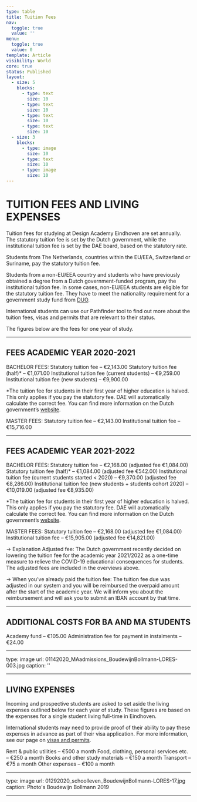 ```yaml
---
type: table
title: Tuition Fees
nav:
  toggle: true
  value: ''
menu:
  toggle: true
  value: 0
template: Article
visibility: World
core: true
status: Published
layout:
  - size: 5
    blocks:
      - type: text
        size: 10
      - type: text
        size: 10
      - type: text
        size: 10
      - type: text
        size: 10
  - size: 3
    blocks:
      - type: image
        size: 10
      - type: text
        size: 10
      - type: image
        size: 10
---
```


# TUITION FEES AND LIVING EXPENSES

Tuition fees for studying at Design Academy Eindhoven are set annually. The statutory tuition fee is set by the Dutch government, while the institutional tuition fee is set by the DAE board, based on the statutory rate.

Students from The Netherlands, countries within the EU/EEA, Switzerland or Suriname, pay the statutory tuition fee.

Students from a non-EU/EEA country and students who have previously obtained a degree from a Dutch government-funded program, pay the institutional tuition fee. In some cases, non-EU/EEA students are eligible for the statutory tuition fee. They have to meet the nationality requirement for a government study fund from [DUO](https://duo.nl/particulier/student-finance/eligibility.jsp).

International students can use our Pathfinder tool to find out more about the tuition fees, visas and permits that are relevant to their status.

The figures below are the fees for one year of study.

---

## FEES ACADEMIC YEAR 2020-2021

BACHELOR FEES: 
Statutory tuition fee – €2,143.00
Statutory tuition fee (half)* – €1,071.00
Institutional tuition fee (current students) – €9,259.00
Institutional tuition fee (new students) – €9,900.00

*The tuition fee for students in their first year of higher education is halved. This only applies if you pay the statutory fee. DAE will automatically calculate the correct fee. You can find more information on the Dutch government’s [website](https://www.overheid.nl).

MASTER FEES:
Statutory tuition fee – €2,143.00
Institutional tuition fee – €15,716.00

---

## FEES ACADEMIC YEAR 2021-2022

BACHELOR FEES: 
Statutory tuition fee – €2,168.00 (adjusted fee €1,084.00)
Statutory tuition fee (half)* – €1,084.00 (adjusted fee €542.00)
Institutional tuition fee (current students started < 2020) – €9,370.00 (adjusted fee €8,286.00)
Institutional tuition fee (new students + students cohort 2020)  – €10,019.00 (adjusted fee €8,935.00)

*The tuition fee for students in their first year of higher education is halved. This only applies if you pay the statutory fee. DAE will automatically calculate the correct fee. You can find more information on the Dutch government’s [website](https://www.overheid.nl).
 
MASTER FEES:
Statutory tuition fee – €2,168.00 (adjusted fee €1,084.00)
Institutional tuition fee – €15,905.00 (adjusted fee €14,821.00)

→ Explanation Adjusted fee:
The Dutch government recently decided on lowering the tuition fee for the academic year 2021/2022 as a one-time measure to relieve the COVID-19 educational consequences for students. The adjusted fees are included in the overviews above.

→ When you’ve already paid the tuition fee:
The tuition fee due was adjusted in our system and you will be reimbursed the overpaid amount after the start of the academic year. 
We will inform you about the reimbursement and will ask you to submit an IBAN account by that time.

---

## ADDITIONAL COSTS FOR BA AND MA STUDENTS
Academy fund – €105.00
Administration fee for payment in instalments – €24.00

---

type: image
url: 01142020_MAadmissions_BoudewijnBollmann-LORES-003.jpg
caption: ''

---

## LIVING EXPENSES

Incoming and prospective students are asked to set aside the living expenses outlined below for each year of study. These figures are based on the expenses for a single student living full-time in Eindhoven.

International students may need to provide proof of their ability to pay these expenses in advance as part of their visa application. For more information, see our page on [visas and permits](https://www.designacademy.nl/p/study-at-dae/student-life/residence-permitvisa-information).

Rent & public utilities – €500 a month
Food, clothing, personal services etc. – €250 a month
Books and other study materials – €150 a month
Transport – €75 a month
Other expenses – €100 a month

---

type: image
url: 01292020_schoolleven_BoudewijnBollmann-LORES-17.jpg
caption: Photo's Boudewijn Bollmann 2019

---
